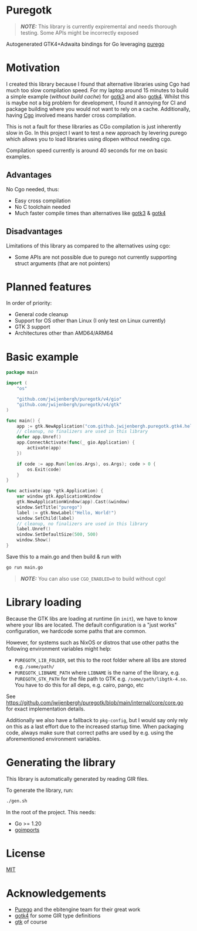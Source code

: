 # Puregotk

> **_NOTE:_**  This library is currently expiremental and needs thorough testing. Some APIs might be incorrectly exposed

Autogenerated GTK4+Adwaita bindings for Go leveraging [purego](https://github.com/ebitengine/purego)

# Motivation
I created this library because I found that alternative libraries using Cgo had much too slow compilation speed. For my laptop around 15 minutes to build a simple example (*without build cache*) for [gotk3](https://github.com/gotk3/gotk3) and also [gotk4](https://github.com/diamondburned/gotk4). Whilst this is maybe not a big problem for development, I found it annoying for CI and package building where you would not want to rely on a cache. Additionally, having [Cgo](https://pkg.go.dev/cmd/cgo) involved means harder cross compilation.

This is not a fault for these libraries as CGo compilation is just inherently slow in Go. In this project I want to test a new approach by levering purego which allows you to load libraries using dlopen without needing cgo.

Compilation speed currently is around 40 seconds for me on basic examples.

## Advantages

No Cgo needed, thus:
* Easy cross compilation
* No C toolchain needed
* Much faster compile times than alternatives like [gotk3](https://github.com/gotk3/gotk3) & [gotk4](https://github.com/diamondburned/gotk4)
  
## Disadvantages

Limitations of this library as compared to the alternatives using cgo:
* Some APIs are not possible due to purego not currently supporting struct arguments (that are not pointers)

# Planned features
In order of priority:
* General code cleanup
* Support for OS other than Linux (I only test on Linux currently)
* GTK 3 support
* Architectures other than AMD64/ARM64

# Basic example

```go
package main

import (
	"os"

	"github.com/jwijenbergh/puregotk/v4/gio"
	"github.com/jwijenbergh/puregotk/v4/gtk"
)

func main() {
	app := gtk.NewApplication("com.github.jwijenbergh.puregotk.gtk4.hello", gio.GApplicationFlagsNoneValue)
	// cleanup, no finalizers are used in this library
	defer app.Unref()
	app.ConnectActivate(func(_ gio.Application) {
		activate(app)
	})

	if code := app.Run(len(os.Args), os.Args); code > 0 {
		os.Exit(code)
	}
}

func activate(app *gtk.Application) {
	var window gtk.ApplicationWindow
	gtk.NewApplicationWindow(app).Cast(&window)
	window.SetTitle("purego")
	label := gtk.NewLabel("Hello, World!")
	window.SetChild(label)
	// cleanup, no finalizers are used in this library
	label.Unref()
	window.SetDefaultSize(500, 500)
	window.Show()
}
```

Save this to a main.go and then build & run with

```bash
go run main.go
```

> **_NOTE:_**  You can also use `CGO_ENABLED=0` to build without cgo!

# Library loading
Because the GTK libs are loading at runtime (in `init`), we have to know where your libs are located.
The default configuration is a "just works" configuration, we hardcode some paths that are common. 

However, for systems such as NixOS or distros that use other paths the following environment variables might help:

- `PUREGOTK_LIB_FOLDER`, set this to the root folder where all libs are stored e.g. `/some/path/`
- `PUREGOTK_LIBNAME_PATH` where `LIBNAME` is the name of the library, e.g. `PUREGOTK_GTK_PATH` for the file path to GTK e.g. `/some/path/libgtk-4.so`. You have to do this for all deps, e.g. cairo, pango, etc

See https://github.com/jwijenbergh/puregotk/blob/main/internal/core/core.go for exact implementation details.

Additionally we also have a fallback to `pkg-config`, but I would say only rely on this as a last effort due to the increased startup time.
When packaging code, always make sure that correct paths are used by e.g. using the aforementioned environment variables.

# Generating the library
This library is automatically generated by reading GIR files.

To generate the library, run:

```bash
./gen.sh
```

In the root of the project. This needs:

- Go >= 1.20
- [goimports](https://pkg.go.dev/golang.org/x/tools/cmd/goimports)

# License

[MIT](./LICENSE)

# Acknowledgements
* [Purego](https://github.com/ebitengine/purego) and the ebitengine team for their great work
* [gotk4](https://github.com/diamondburned/gotk4) for some GIR type definitions
* [gtk](https://gitlab.gnome.org/gnome/gtk) of course
